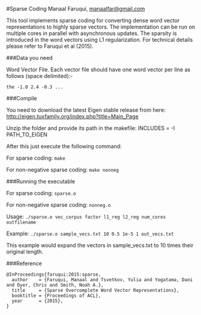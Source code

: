 #Sparse Coding
Manaal Faruqui, manaalfar@gmail.com

This tool implements sparse coding for converting dense word vector representations to highly sparse vectors. The implementation can be run on multiple cores in parallel with asynchronous updates. The sparsity is introduced in the word vectors using L1 regularization. For technical details please refer to Faruqui et al (2015).

###Data you need

Word Vector File. Each vector file should have one word vector per line as follows (space delimited):-

```the -1.0 2.4 -0.3 ...```

###Compile

You need to download the latest Eigen stable release from here: http://eigen.tuxfamily.org/index.php?title=Main_Page

Unzip the folder and provide its path in the makefile:
INCLUDES = -I PATH_TO_EIGEN

After this just execute the following command:

For sparse coding: ```make```

For non-negative sparse coding: ```make nonneg```

###Running the executable

For sparse coding: ```sparse.o```

For non-negative sparse coding: ```nonneg.o```

Usage: ```./sparse.o vec_corpus factor l1_reg l2_reg num_cores outfilename```

Example: ```./sparse.o sample_vecs.txt 10 0.5 1e-5 1 out_vecs.txt```

This example would expand the vectors in sample_vecs.txt to 10 times their original length.

###Reference

```
@InProceedings{faruqui:2015:sparse,
  author    = {Faruqui, Manaal and Tsvetkov, Yulia and Yogatama, Dani and Dyer, Chris and Smith, Noah A.},
  title     = {Sparse Overcomplete Word Vector Representations},
  booktitle = {Proceedings of ACL},
  year      = {2015},
}
```
